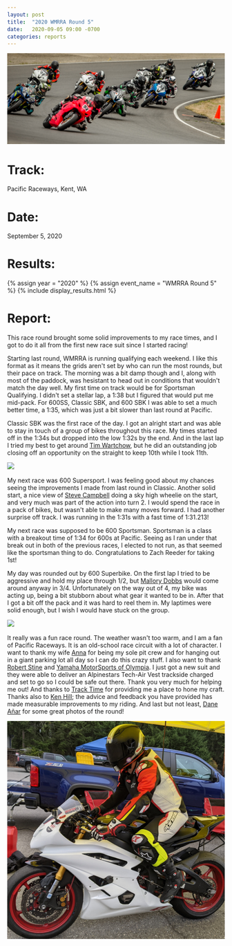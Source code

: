 ```yaml
---
layout: post
title:  "2020 WMRRA Round 5"
date:   2020-09-05 09:00 -0700
categories: reports
---
```


![](/img/race-report-photos/2020/2020-wmrra-r5-the-pack.jpg)

# Track:
Pacific Raceways, Kent, WA

# Date:
September 5, 2020

# Results:
{% assign year = "2020" %}
{% assign event_name = "WMRRA Round 5" %}
{% include display_results.html %}

# Report:

This race round brought some solid improvements to my race times, and I got to do it all from the first new race suit since I started racing!

Starting last round, WMRRA is running qualifying each weekend. I like this format as it means the grids aren't set by who can run the most rounds, but their pace on track. The morning was a bit damp though and I, along with most of the paddock, was hesistant to head out in conditions that wouldn't match the day well. My first time on track would be for Sportsman Qualifying. I didn't set a stellar lap, a 1:38 but I figured that would put me mid-pack. For 600SS, Classic SBK, and 600 SBK I was able to set a much better time, a 1:35, which was just a bit slower than last round at Pacific.

Classic SBK was the first race of the day. I got an alright start and was able to stay in touch of a group of bikes throughout this race. My times started off in the 1:34s but dropped into the low 1:32s by the end. And in the last lap I tried my best to get around [Tim Wartchow](https://www.facebook.com/suckitdonny), but he did an outstanding job closing off an opportunity on the straight to keep 10th while I took 11th.

![](/img/race-report-photos/2020/2020-wmrra-r5-fending-off-wartchow.jpg)

My next race was 600 Supersport. I was feeling good about my chances seeing the improvements I made from last round in Classic. Another solid start, a nice view of [Steve Campbell](https://www.facebook.com/steven.campbell.1426) doing a sky high wheelie on the start, and very much was part of the action into turn 2. I would spend the race in a pack of bikes, but wasn't able to make many moves forward. I had another surprise off track. I was running in the 1:31s with a fast time of 1:31.213!

My next race was supposed to be 600 Sportsman. Sportsman is a class with a breakout time of 1:34 for 600s at Pacific. Seeing as I ran under that break out in both of the previous races, I elected to not run, as that seemed like the sportsman thing to do. Congratulations to Zach Reeder for taking 1st!

My day was rounded out by 600 Superbike. On the first lap I tried to be aggressive and hold my place through 1/2, but [Mallory Dobbs](https://www.facebook.com/mallory.dobbs.5) would come around anyway in 3/4. Unfortunately on the way out of 4, my bike was acting up, being a bit stubborn about what gear it wanted to be in. After that I got a bit off the pack and it was hard to reel them in. My laptimes were solid enough, but I wish I would have stuck on the group.

![](/img/race-report-photos/2020/2020-wmrra-r5-following-mallory.jpg)

It really was a fun race round. The weather wasn't too warm, and I am a fan of Pacific Raceways. It is an old-school race circuit with a lot of character. I want to thank my wife [Anna](https://www.facebook.com/AnMaPie) for being my sole pit crew and for hanging out in a giant parking lot all day so I can do this crazy stuff. I also want to thank [Robert Stine](https://www.facebook.com/sobertrtine) and [Yamaha MotorSports of Olympia](https://www.facebook.com/motorsportsofolympia). I just got a new suit and they were able to deliver an Alpinestars Tech-Air Vest trackside charged and set to go so I could be safe out there. Thank you very much for helping me out! And thanks to [Track Time](https://tracktime.bike/) for providing me a place to hone my craft. Thanks also to [Ken Hill](https://www.facebook.com/ken.hill.3367); the advice and feedback you have provided has made measurable improvements to my riding. And last but not least, [Dane Añar](https://www.facebook.com/dane.anar) for some great photos of the round!

![](/img/race-report-photos/2020/2020-wmrra-r5-leaving-pit.jpg)

